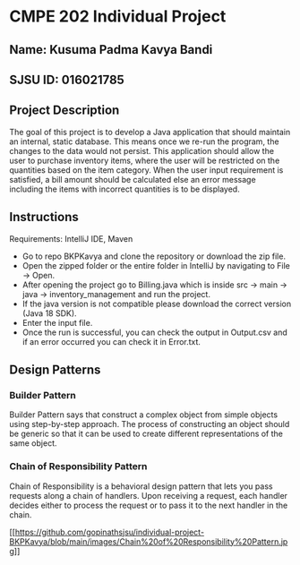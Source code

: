 # CMPE 202 Individual Project

## Name: Kusuma Padma Kavya Bandi
## SJSU ID: 016021785

## Project Description
The goal of this project is to develop a Java application that should maintain an internal, static database. This means once we re-run the program, the changes to the data would not persist. This application should allow the user to purchase inventory items, where the user will be restricted on the quantities based on the item category. When the user input requirement is satisfied, a bill amount should be calculated else an error message including the items with incorrect quantities is to be displayed.

## Instructions
Requirements: IntelliJ IDE, Maven

* Go to repo BKPKavya and clone the repository or download the zip file.
* Open the zipped folder or the entire folder in IntelliJ by navigating to File -> Open.
* After opening the project go to Billing.java which is inside src -> main -> java -> inventory_management and run the project.
* If the java version is not compatible please download the correct version (Java 18 SDK).
* Enter the input file.
* Once the run is successful, you can check the output in Output.csv and if an error occurred you can check it in Error.txt.


## Design Patterns 

### Builder Pattern

Builder Pattern says that construct a complex object from simple objects using step-by-step approach. The process of constructing an object should be generic so that it can be used to create different representations of the same object.

### Chain of Responsibility Pattern

Chain of Responsibility is a behavioral design pattern that lets you pass requests along a chain of handlers. Upon receiving a request, each handler decides either to process the request or to pass it to the next handler in the chain.

[[https://github.com/gopinathsjsu/individual-project-BKPKavya/blob/main/images/Chain%20of%20Responsibility%20Pattern.jpg]]
